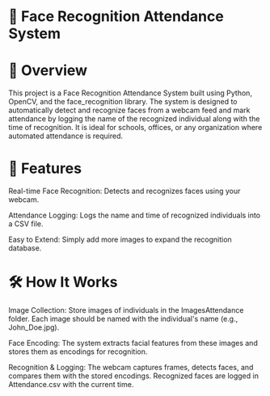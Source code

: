 # 📸 Face Recognition Attendance System
# 📝 Overview
This project is a Face Recognition Attendance System built using Python, OpenCV, and the face_recognition library. The system is designed to automatically detect and recognize faces from a webcam feed and mark attendance by logging the name of the recognized individual along with the time of recognition. It is ideal for schools, offices, or any organization where automated attendance is required.

# 🚀 Features
Real-time Face Recognition: Detects and recognizes faces using your webcam.

Attendance Logging: Logs the name and time of recognized individuals into a CSV file.

Easy to Extend: Simply add more images to expand the recognition database.

# 🛠️ How It Works
Image Collection: Store images of individuals in the ImagesAttendance folder. Each image should be named with the individual's name (e.g., John_Doe.jpg).

Face Encoding: The system extracts facial features from these images and stores them as encodings for recognition.

Recognition & Logging: The webcam captures frames, detects faces, and compares them with the stored encodings. Recognized faces are logged in Attendance.csv with the current time.
